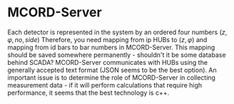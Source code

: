 # MCORD-Server

Each detector is represented in the system by an ordered four numbers $\left(z, \varphi, no, side \right)$
Therefore, you need mapping from ip HUBs to $\left(z, \varphi \right)$ and mapping from  id bars to bar numbers in MCORD-Server.
This mapping should be saved somewhere permanently - shouldn't it be some database behind SCADA?
MCORD-Server communicates with HUBs using the generally accepted text format (JSON seems to be the best option).
An important issue is to determine the role of MCORD-Server in collecting measurement data - if it will perform calculations 
that require high performance, it seems that the best technology is c++.